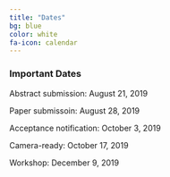```yaml
---
title: "Dates"
bg: blue
color: white
fa-icon: calendar
---
```


### Important Dates

Abstract submission: August 21, 2019

Paper submissoin: August 28, 2019

Acceptance notification: October 3, 2019

Camera-ready: October 17, 2019

Workshop: December 9, 2019

